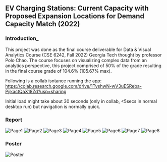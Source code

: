 ## EV Charging Stations: Current Capacity with Proposed Expansion Locations for Demand Capacity Match (2022)

### Introduction_

This project was done as the final course deliverable for Data & Visual Analytics Course (CSE 6242, Fall 2022) Georgia Tech thought by professor Polo Chao.
The course focuses on visualizing complex data from an analytics perspective, this project comprised of 50% of the grade resulting in the final course grade of 104.6% (105.67% max).

Following is a collab isntance running the app:
https://colab.research.google.com/drive/1TvshwN-wV3uESReba-PjikactQaX18Zd?usp=sharing

Initial load might take about 30 seconds (only in collab, <5secs in normal desktop run) but navigation is normally quick.

### Report

![Page1](/DOC/team009report_Page_1.jpg)
![Page2](/DOC/team009report_Page_2.jpg)
![Page3](/DOC/team009report_Page_3.jpg)
![Page4](/DOC/team009report_Page_4.jpg)
![Page5](/DOC/team009report_Page_5.jpg)
![Page6](/DOC/team009report_Page_6.jpg)
![Page7](/DOC/team009report_Page_7.jpg)
![Page8](/DOC/team009report_Page_8.jpg)

### Poster
![Poster](/DOC/team009poster.jpg)
